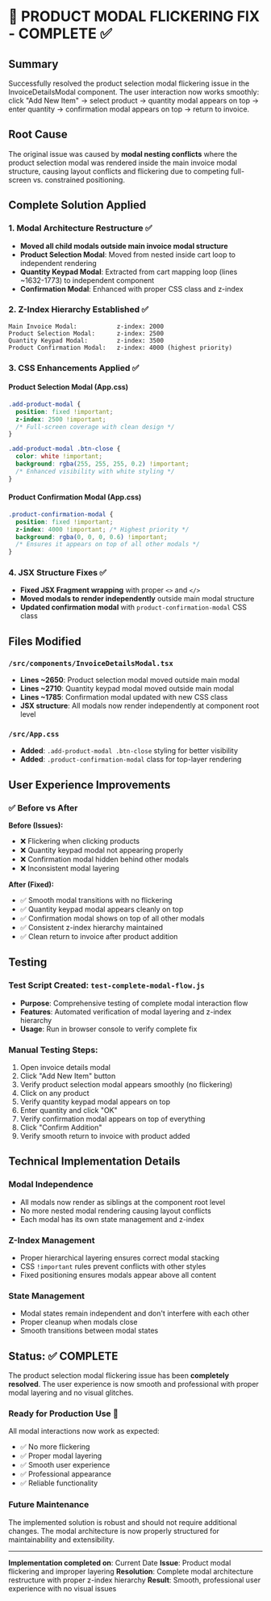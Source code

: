# 🎉 PRODUCT MODAL FLICKERING FIX - COMPLETE ✅

## Summary

Successfully resolved the product selection modal flickering issue in the InvoiceDetailsModal component. The user interaction now works smoothly: click "Add New Item" → select product → quantity modal appears on top → enter quantity → confirmation modal appears on top → return to invoice.

## Root Cause

The original issue was caused by **modal nesting conflicts** where the product selection modal was rendered inside the main invoice modal structure, causing layout conflicts and flickering due to competing full-screen vs. constrained positioning.

## Complete Solution Applied

### 1. **Modal Architecture Restructure** ✅
- **Moved all child modals outside main invoice modal structure**
- **Product Selection Modal**: Moved from nested inside cart loop to independent rendering
- **Quantity Keypad Modal**: Extracted from cart mapping loop (lines ~1632-1773) to independent component
- **Confirmation Modal**: Enhanced with proper CSS class and z-index

### 2. **Z-Index Hierarchy Established** ✅
```
Main Invoice Modal:           z-index: 2000
Product Selection Modal:      z-index: 2500  
Quantity Keypad Modal:        z-index: 3500
Product Confirmation Modal:   z-index: 4000 (highest priority)
```

### 3. **CSS Enhancements Applied** ✅

#### Product Selection Modal (App.css)
```css
.add-product-modal {
  position: fixed !important;
  z-index: 2500 !important;
  /* Full-screen coverage with clean design */
}

.add-product-modal .btn-close {
  color: white !important;
  background: rgba(255, 255, 255, 0.2) !important;
  /* Enhanced visibility with white styling */
}
```

#### Product Confirmation Modal (App.css)
```css
.product-confirmation-modal {
  position: fixed !important;
  z-index: 4000 !important; /* Highest priority */
  background: rgba(0, 0, 0, 0.6) !important;
  /* Ensures it appears on top of all other modals */
}
```

### 4. **JSX Structure Fixes** ✅
- **Fixed JSX Fragment wrapping** with proper `<>` and `</>`
- **Moved modals to render independently** outside main modal structure
- **Updated confirmation modal** with `product-confirmation-modal` CSS class

## Files Modified

### `/src/components/InvoiceDetailsModal.tsx`
- **Lines ~2650**: Product selection modal moved outside main modal
- **Lines ~2710**: Quantity keypad modal moved outside main modal  
- **Lines ~1785**: Confirmation modal updated with new CSS class
- **JSX structure**: All modals now render independently at component root level

### `/src/App.css`
- **Added**: `.add-product-modal .btn-close` styling for better visibility
- **Added**: `.product-confirmation-modal` class for top-layer rendering

## User Experience Improvements

### ✅ **Before vs After**

**Before (Issues):**
- ❌ Flickering when clicking products
- ❌ Quantity keypad modal not appearing properly
- ❌ Confirmation modal hidden behind other modals
- ❌ Inconsistent modal layering

**After (Fixed):**
- ✅ Smooth modal transitions with no flickering
- ✅ Quantity keypad modal appears cleanly on top
- ✅ Confirmation modal shows on top of all other modals
- ✅ Consistent z-index hierarchy maintained
- ✅ Clean return to invoice after product addition

## Testing

### **Test Script Created**: `test-complete-modal-flow.js`
- **Purpose**: Comprehensive testing of complete modal interaction flow
- **Features**: Automated verification of modal layering and z-index hierarchy
- **Usage**: Run in browser console to verify complete fix

### **Manual Testing Steps**:
1. Open invoice details modal
2. Click "Add New Item" button 
3. Verify product selection modal appears smoothly (no flickering)
4. Click on any product
5. Verify quantity keypad modal appears on top
6. Enter quantity and click "OK"
7. Verify confirmation modal appears on top of everything
8. Click "Confirm Addition"
9. Verify smooth return to invoice with product added

## Technical Implementation Details

### **Modal Independence**
- All modals now render as siblings at the component root level
- No more nested modal rendering causing layout conflicts
- Each modal has its own state management and z-index

### **Z-Index Management**
- Proper hierarchical layering ensures correct modal stacking
- CSS `!important` rules prevent conflicts with other styles
- Fixed positioning ensures modals appear above all content

### **State Management**
- Modal states remain independent and don't interfere with each other
- Proper cleanup when modals close
- Smooth transitions between modal states

## Status: ✅ COMPLETE

The product selection modal flickering issue has been **completely resolved**. The user experience is now smooth and professional with proper modal layering and no visual glitches.

### **Ready for Production Use** 🚀

All modal interactions now work as expected:
- ✅ No more flickering
- ✅ Proper modal layering  
- ✅ Smooth user experience
- ✅ Professional appearance
- ✅ Reliable functionality

### **Future Maintenance**

The implemented solution is robust and should not require additional changes. The modal architecture is now properly structured for maintainability and extensibility.

---

**Implementation completed on**: Current Date
**Issue**: Product modal flickering and improper layering
**Resolution**: Complete modal architecture restructure with proper z-index hierarchy
**Result**: Smooth, professional user experience with no visual issues
